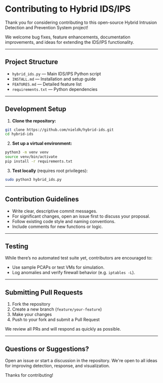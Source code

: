 
# Contributing to Hybrid IDS/IPS

Thank you for considering contributing to this open-source Hybrid Intrusion Detection and Prevention System project!

We welcome bug fixes, feature enhancements, documentation improvements, and ideas for extending the IDS/IPS functionality.

---

## Project Structure

- `hybrid_ids.py` — Main IDS/IPS Python script
- `INSTALL.md` — Installation and setup guide
- `FEATURES.md` — Detailed feature list
- `requirements.txt` — Python dependencies

---

## Development Setup

1. **Clone the repository:**

```bash
git clone https://github.com/nieldk/hybrid-ids.git
cd hybrid-ids
```

2. **Set up a virtual environment:**

```bash
python3 -m venv venv
source venv/bin/activate
pip install -r requirements.txt
```

3. **Test locally** (requires root privileges):

```bash
sudo python3 hybrid_ids.py
```

---

## Contribution Guidelines

- Write clear, descriptive commit messages.
- For significant changes, open an issue first to discuss your proposal.
- Follow existing code style and naming conventions.
- Include comments for new functions or logic.

---

## Testing

While there’s no automated test suite yet, contributors are encouraged to:

- Use sample PCAPs or test VMs for simulation.
- Log anomalies and verify firewall behavior (e.g. `iptables -L`).

---

## Submitting Pull Requests

1. Fork the repository
2. Create a new branch (`feature/your-feature`)
3. Make your changes
4. Push to your fork and submit a Pull Request

We review all PRs and will respond as quickly as possible.

---

## Questions or Suggestions?

Open an issue or start a discussion in the repository. We're open to all ideas for improving detection, response, and visualization.

Thanks for contributing! 
